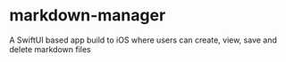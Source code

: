 # markdown-manager
A SwiftUI based app build to iOS where users can create, view, save and delete markdown files

